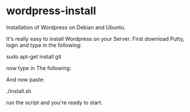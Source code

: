 wordpress-install
=================

Installation of Wordpress on Debian and Ubuntu.

It's really easy to install Wordpress on your Server.
First download Putty, login and type in the following:

sudo apt-get install git

now type in The following:



And now paste:

./install.sh

run the script and you're ready to start.
